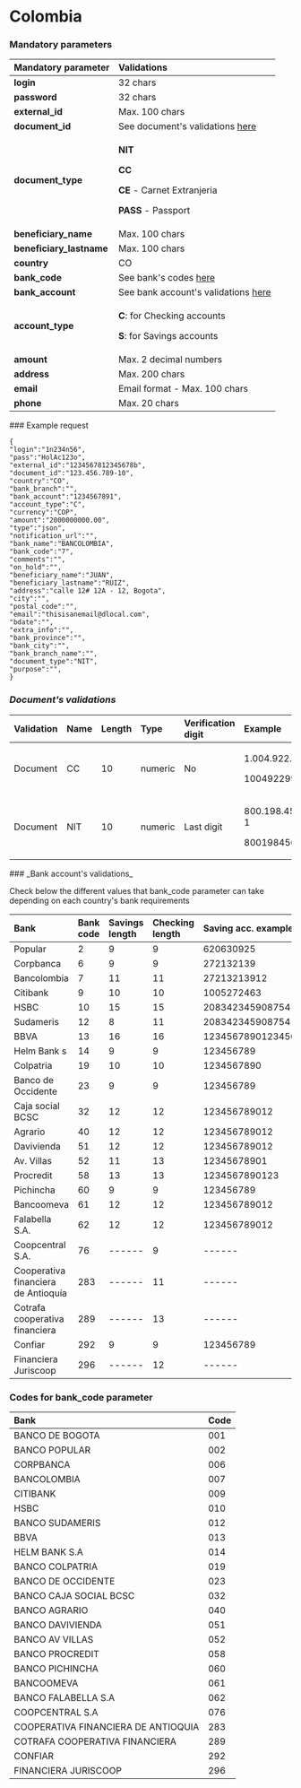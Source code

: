 # Colombia

### Mandatory parameters

<table>
  <thead>
    <tr>
      <th style="text-align:left"><b>Mandatory parameter</b>
      </th>
      <th style="text-align:left"><b>Validations</b>
      </th>
    </tr>
  </thead>
  <tbody>
    <tr>
      <td style="text-align:left"><b>login</b>
      </td>
      <td style="text-align:left">32 chars</td>
    </tr>
    <tr>
      <td style="text-align:left"><b>password</b>
      </td>
      <td style="text-align:left">32 chars</td>
    </tr>
    <tr>
      <td style="text-align:left"><b>external_id</b>
      </td>
      <td style="text-align:left">Max. 100 chars</td>
    </tr>
    <tr>
      <td style="text-align:left"><b>document_id</b>
      </td>
      <td style="text-align:left">See document&apos;s validations <a href="colombia.md#documents-validations">here</a>
      </td>
    </tr>
    <tr>
      <td style="text-align:left"><b>document_type</b>
      </td>
      <td style="text-align:left">
        <p><b>NIT</b>
        </p>
        <p><b>CC</b>
        </p>
        <p><b>CE </b>-<b> </b>Carnet Extranjeria</p>
        <p><b>PASS </b>- Passport</p>
      </td>
    </tr>
    <tr>
      <td style="text-align:left"><b>beneficiary_name</b>
      </td>
      <td style="text-align:left">Max. 100 chars</td>
    </tr>
    <tr>
      <td style="text-align:left"><b>beneficiary_lastname</b>
      </td>
      <td style="text-align:left">Max. 100 chars</td>
    </tr>
    <tr>
      <td style="text-align:left"><b>country</b>
      </td>
      <td style="text-align:left">CO</td>
    </tr>
    <tr>
      <td style="text-align:left"><b>bank_code</b>
      </td>
      <td style="text-align:left">See bank&apos;s codes <a href="colombia.md#codes-for-bank_code-parameter">here</a>
      </td>
    </tr>
    <tr>
      <td style="text-align:left"><b>bank_account</b>
      </td>
      <td style="text-align:left">See bank account&apos;s validations <a href="colombia.md#bank-accounts-validations">here</a>
      </td>
    </tr>
    <tr>
      <td style="text-align:left"><b>account_type</b>
      </td>
      <td style="text-align:left">
        <p><b>C</b>: for Checking accounts</p>
        <p><b>S</b>: for Savings accounts</p>
      </td>
    </tr>
    <tr>
      <td style="text-align:left"><b>amount</b>
      </td>
      <td style="text-align:left">Max. 2 decimal numbers</td>
    </tr>
    <tr>
      <td style="text-align:left"><b>address</b>
      </td>
      <td style="text-align:left">Max. 200 chars</td>
    </tr>
    <tr>
      <td style="text-align:left"><b>email</b>
      </td>
      <td style="text-align:left">Email format - Max. 100 chars</td>
    </tr>
    <tr>
      <td style="text-align:left"><b>phone</b>
      </td>
      <td style="text-align:left">Max. 20 chars</td>
    </tr>
  </tbody>
</table>### Example request

```text
{
"login":"1n234n56",
"pass":"HolAc123o",
"external_id":"1234567812345678b",
"document_id":"123.456.789-10",
"country":"CO",
"bank_branch":"",
"bank_account":"1234567891",
"account_type":"C",
"currency":"COP",
"amount":"2000000000.00",
"type":"json",
"notification_url":"",
"bank_name":"BANCOLOMBIA",
"bank_code":"7",
"comments":"",
"on_hold":"",
"beneficiary_name":"JUAN",
"beneficiary_lastname":"RUIZ",
"address":"calle 12# 12A - 12, Bogota",
"city":"",
"postal_code":"",
"email":"thisisanemail@dlocal.com",
"bdate":"",
"extra_info":"",
"bank_province":"",
"bank_city":"",
"bank_branch_name":"",
"document_type":"NIT",
"purpose":"",
}
```

### _Document's validations_

<table>
  <thead>
    <tr>
      <th style="text-align:left">Validation</th>
      <th style="text-align:left">Name</th>
      <th style="text-align:left">Length</th>
      <th style="text-align:left">Type</th>
      <th style="text-align:left">Verification digit</th>
      <th style="text-align:left">Example</th>
    </tr>
  </thead>
  <tbody>
    <tr>
      <td style="text-align:left">Document</td>
      <td style="text-align:left">CC</td>
      <td style="text-align:left">10</td>
      <td style="text-align:left">numeric</td>
      <td style="text-align:left">No</td>
      <td style="text-align:left">
        <p>1.004.922.993</p>
        <p>1004922993</p>
      </td>
    </tr>
    <tr>
      <td style="text-align:left">Document</td>
      <td style="text-align:left">NIT</td>
      <td style="text-align:left">10</td>
      <td style="text-align:left">numeric</td>
      <td style="text-align:left">Last digit</td>
      <td style="text-align:left">
        <p>800.198.456-1</p>
        <p>8001984561</p>
      </td>
    </tr>
  </tbody>
</table>### _Bank account's validations_

Check below the different values that bank\_code parameter can take depending on each country's bank requirements

| Bank | Bank code | Savings length | Checking length | Saving acc. example | Checking acc. Example |
| :--- | :--- | :--- | :--- | :--- | :--- |
| Popular | 2 | 9 | 9 | 620630925 | 645324752 |
| Corpbanca | 6 | 9 | 9 | 272132139 | 963828523 |
| Bancolombia | 7 | 11 | 11 | 27213213912 | 96382852354 |
| Citibank | 9 | 10 | 10 | 1005272463 | 1008323387 |
| HSBC | 10 | 15 | 15 | 208342345908754 | 102938455738947 |
| Sudameris | 12 | 8 | 11 | 208342345908754 | 102938455738947 |
| BBVA | 13 | 16 | 16 | 1234567890123456 | 1234567890123456 |
| Helm Bank s | 14 | 9 | 9 | 123456789 | 123456789 |
| Colpatria | 19 | 10 | 10 | 1234567890 | 1234567890 |
| Banco de Occidente | 23 | 9 | 9 | 123456789 | 123456789 |
| Caja social BCSC | 32 | 12 | 12 | 123456789012 | 123456789012 |
| Agrario | 40 | 12 | 12 | 123456789012 | 123456789012 |
| Davivienda | 51 | 12 | 12 | 123456789012 | 123456789012 |
| Av. Villas | 52 | 11 | 13 | 12345678901 | 1234567890123 |
| Procredit | 58 | 13 | 13 | 1234567890123 | 1234567890123 |
| Pichincha | 60 | 9 | 9 | 123456789 | 123456789 |
| Bancoomeva | 61 | 12 | 12 | 123456789012 | 123456789012 |
| Falabella S.A. | 62 | 12 | 12 | 123456789012 | 123456789012 |
| Coopcentral S.A. | 76 | ------ | 9 | ------ | 123456789 |
| Cooperativa financiera de Antioquía | 283 | ------ | 11 | ------ | 12345678901 |
| Cotrafa cooperativa financiera | 289 | ------ | 13 | ------ | 1234567890123 |
| Confiar | 292 | 9 | 9 | 123456789 | 123456789 |
| Financiera Juriscoop | 296 | ------ | 12 | ------ | 123456789012 |

### **Codes for bank\_code parameter**

| **Bank** | **Code** |
| :--- | :--- |
| BANCO DE BOGOTA | 001 |
| BANCO POPULAR | 002 |
| CORPBANCA | 006 |
| BANCOLOMBIA | 007 |
| CITIBANK | 009 |
| HSBC | 010 |
| BANCO SUDAMERIS | 012 |
| BBVA | 013 |
| HELM BANK S.A | 014 |
| BANCO COLPATRIA | 019 |
| BANCO DE OCCIDENTE | 023 |
| BANCO CAJA SOCIAL BCSC | 032 |
| BANCO AGRARIO | 040 |
| BANCO DAVIVIENDA | 051 |
| BANCO AV VILLAS | 052 |
| BANCO PROCREDIT | 058 |
| BANCO PICHINCHA | 060 |
| BANCOOMEVA | 061 |
| BANCO FALABELLA S.A | 062 |
| COOPCENTRAL S.A | 076 |
| COOPERATIVA FINANCIERA DE ANTIOQUIA | 283 |
| COTRAFA COOPERATIVA FINANCIERA | 289 |
| CONFIAR | 292 |
| FINANCIERA JURISCOOP | 296 |

